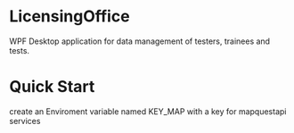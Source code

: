 # LicensingOffice
WPF Desktop application for data management of testers, trainees and tests.


# Quick Start
   create an Enviroment variable named KEY_MAP with a key for mapquestapi services

